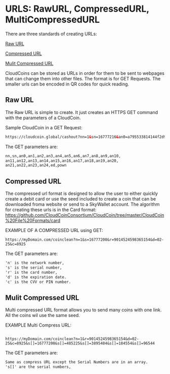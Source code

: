 # URLS: RawURL, CompressedURL, MultiCompressedURL

There are three standards of creating URLs:

[Raw URL](README.md#raw-url)

[Compressed URL](README.md#compressed-url)

[Mulit Compressed URL](README.md#multi-compressed-url)


CloudCoins can be stored as URLs in order for them to be sent to webpages that can change them into other files. 
The format is for GET Requests. The smaller urls can be encoded in QR codes for quick reading. 

## Raw URL

The Raw URL is simple to create. It just creates an HTTPS GET command with the parameters of a CloudCoin. 

Sample CloudCoin in a GET Request: 

```html
https://cloudcoin.global/cashout?nn=1&sn=16777216&an0=a795533814144f2d9f4e86bfc30f5760&an1=a795533814144f2d9f4e86bfc30f5760&an2=a795533814144f2d9f4e86bfc30f5760&an3=a795533814144f2d9f4e86bfc30f5760&an4=a795533814144f2d9f4e86bfc30f5760&an5=a795533814144f2d9f4e86bfc30f5760&an6=a795533814144f2d9f4e86bfc30f5760&an7=a795533814144f2d9f4e86bfc30f5760&an8=a795533814144f2d9f4e86bfc30f5760&an9=a795533814144f2d9f4e86bfc30f5760&an10=a795533814144f2d9f4e86bfc30f5760&an11=a795533814144f2d9f4e86bfc30f5760&an12=a795533814144f2d9f4e86bfc30f5760&an13=a795533814144f2d9f4e86bfc30f5760&an14=a795533814144f2d9f4e86bfc30f5760&an15=a795533814144f2d9f4e86bfc30f5760&an16=a795533814144f2d9f4e86bfc30f5760&an17=a795533814144f2d9f4e86bfc30f5760&an18=a795533814144f2d9f4e86bfc30f5760&an19=a795533814144f2d9f4e86bfc30f5760&an20=a795533814144f2d9f4e86bfc30f5760&an21=a795533814144f2d9f4e86bfc30f5760&an22=a795533814144f2d9f4e86bfc30f5760&an23=a795533814144f2d9f4e86bfc30f5760&an24=a795533814144f2d9f4e86bfc30f5760&ed=02-25&pown=uuuuuuuuuuuuuuuuuuuuuuuuu

```
The GET parameters are:
```html
nn,sn,an0,an1,an2,an3,an4,an5,an6,an7,an8,an9,an10,
an11,an12,an13,an14,an15,an16,an17,an18,an19,an20,
an21,an22,an23,an24,ed,pown
```
## Compressed URL

The compressed url format is designed to allow the user to either quickly create a debit card or use the seed included to create a coin that can be downloaded froma website or send to a SkyWallet account. The algorithm for creating these urls is in the Card format: 
https://github.com/CloudCoinConsortium/CloudCoin/tree/master/CloudCoin%20File%20Formats/card

EXAMPLE OF A COMPRESSED URL using GET:
```http
https://myDomain.com/coinclean?n=1&s=16777200&r=9014524598365154&d=02-25&c=8925
```
The GET parameters are:
```html
'n' is the network number, 
's' is the serial number, 
'r' is the card number, 
'd' is the expiration date. 
'c' is the CVV or PIN number. 
```

## Mulit Compressed URL
Multi compressed URL format allows you to send many coins with one link. All the coins wil use the same seed.

EXAMPLE Multi Compress URL:
```http

https://myDomain.com/coinclean?n=1&r=9014524598365154&d=02-25&c=8925&s[]=16777200&s[]=485225&s[]=3895484&s[]=184554&s[]=96544

```
The GET parameters are:
```html
Same as compress URL except the Serial Numbers are in an array. 
's[]' are the serial numbers, 

```



